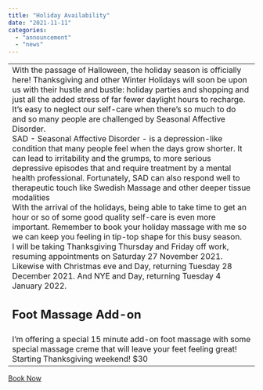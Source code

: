 ```yaml
---
title: "Holiday Availability"
date: "2021-11-11"
categories: 
  - "announcement"
  - "news"
---
```


<table role="presentation" border="0" width="100%" cellspacing="0" cellpadding="0"><tbody><tr><td id="mceColumnContainer" valign="top">With the passage of Halloween, the holiday season is officially here! Thanksgiving and other Winter Holidays will soon be upon us with their hustle and bustle: holiday parties and shopping and just all the added stress of far fewer daylight hours to recharge. It’s easy to neglect our self-care when there’s so much to do and so many people are challenged by Seasonal Affective Disorder.<div></div>SAD - Seasonal Affective Disorder - is a depression-like condition that many people feel when the days grow shorter. It can lead to irritability and the grumps, to more serious depressive episodes that and require treatment by a mental health professional. Fortunately, SAD can also respond well to therapeutic touch like Swedish Massage and other deeper tissue modalities<div></div>With the arrival of the holidays, being able to take time to get an hour or so of some good quality self-care is even more important. Remember to book your holiday massage with me so we can keep you feeling in tip-top shape for this busy season.<div></div>I will be taking Thanksgiving Thursday and Friday off work, resuming appointments on Saturday 27 November 2021. Likewise with Christmas eve and Day, returning Tuesday 28 December 2021. And NYE and Day, returning Tuesday 4 January 2022.<h2>Foot Massage Add-on</h2></td></tr><tr><td id="mceColumnContainer" valign="top">I’m offering a special 15 minute add-on foot massage with some special massage creme that will leave your feet feeling great! Starting Thanksgiving weekend! $30</td></tr></tbody></table>

[Book Now](https://noterro.com/clinics/view/9558b099cb217ae82923caf0d6941c69)
